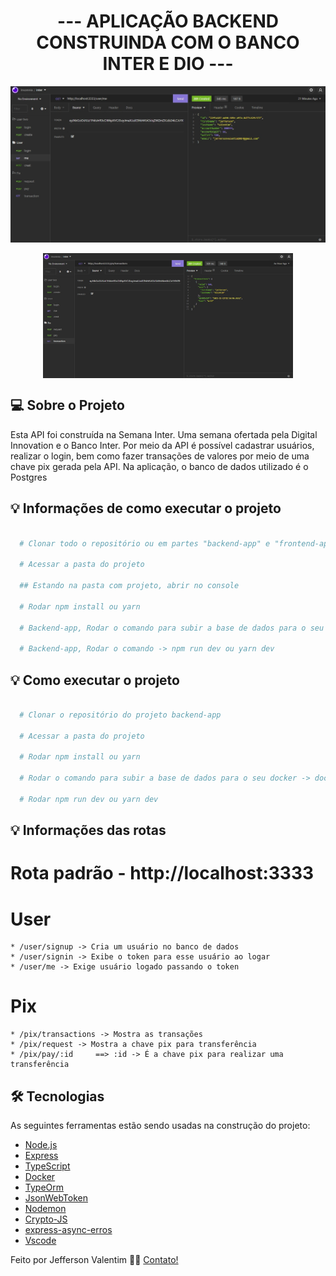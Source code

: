 <h1 align="center">
   --- APLICAÇÃO BACKEND CONSTRUINDA COM O BANCO INTER E DIO ---
</h1>

<p align="center">
  <img alt="Repository size" src="https://raw.githubusercontent.com/JeffersonValentim1/Backend-Inter-app/aca96e196f5fcb18dc244801e3fa9b8b1835469c/img/me.jpg">
</p>

<p align="center" style="display: flex; align-items: flex-start; justify-content: center;">
  <img alt="INTER" title="#INTER" src="https://raw.githubusercontent.com/JeffersonValentim1/Backend-Inter-app/main/img/transition.jpg" width="400px">
</p>


## 💻 Sobre o Projeto

Esta API foi construída na Semana Inter. Uma semana ofertada pela Digital Innovation e o Banco Inter. Por meio da API é possível  cadastrar usuários, realizar o login, bem como fazer transações de valores por meio de uma chave pix gerada pela API. Na aplicação, o banco de dados utilizado é o Postgres

## 💡 Informações de como executar o projeto

```bash

  # Clonar todo o repositório ou em partes "backend-app" e "frontend-app"

  # Acessar a pasta do projeto

  ## Estando na pasta com projeto, abrir no console 
  
  # Rodar npm install ou yarn  

  # Backend-app, Rodar o comando para subir a base de dados para o seu docker -> docker-compose up 

  # Backend-app, Rodar o comando -> npm run dev ou yarn dev


```
## 💡 Como executar o projeto

```bash

  # Clonar o repositório do projeto backend-app

  # Acessar a pasta do projeto

  # Rodar npm install ou yarn

  # Rodar o comando para subir a base de dados para o seu docker -> docker-compose up 

  # Rodar npm run dev ou yarn dev

```

## 💡 Informações das rotas

  # Rota padrão - http://localhost:3333

  # User
    * /user/signup -> Cria um usuário no banco de dados
    * /user/signin -> Exibe o token para esse usuário ao logar
    * /user/me -> Exige usuário logado passando o token

  # Pix
    * /pix/transactions -> Mostra as transações
    * /pix/request -> Mostra a chave pix para transferência
    * /pix/pay/:id     ==> :id -> É a chave pix para realizar uma transferência


## 🛠 Tecnologias

As seguintes ferramentas estão sendo usadas na construção do projeto:


- [Node.js][nodejs]
- [Express][express]
- [TypeScript][typescript]
- [Docker][docker]  
- [TypeOrm][typeorm]
- [JsonWebToken][jsonwebtoken]
- [Nodemon][nodemon]
- [Crypto-JS][cryptojs]
- [express-async-erros][expresserrors]
- [Vscode][vscode]

Feito por Jefferson Valentim 👋🏽 [Contato!](https://www.linkedin.com/in/jefferson-valentim-a3b64a124/)


[nodejs]: https://nodejs.org/
[express]: https://expressjs.com/pt-br/
[typescript]: https://www.typescriptlang.org/
[typeorm]: https://typeorm.io/#/
[Joi]: https://joi.dev/api/?v=17.4.2
[docker]: https://docs.docker.com/
[bcrypt]: https://www.npmjs.com/package/bcryptjs
[jsonwebtoken]: https://www.npmjs.com/package/jsonwebtoken
[multer]: https://www.npmjs.com/package/multer
[datefns]: https://date-fns.org/
[ethereal]: https://ethereal.email/
[handlebars]: https://handlebarsjs.com/
[Vscode]: https://code.visualstudio.com/
[nodemon]: https://www.npmjs.com/package/nodemon
[cryptojs]: https://www.npmjs.com/package/crypto-js
[expresserrors]: https://www.npmjs.com/package/express-async-errors

